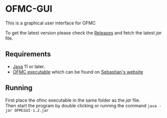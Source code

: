# OFMC-GUI
This is a graphical user interface for OFMC

To get the latest version please check the [Releases](https://github.com/ulfur88/OFMC-GUI/releases) and fetch the latest *jar* file.
 
## Requirements
*  [Java](https://jdk.java.net/14/) 11 or later.
*  [OFMC executable](https://www.imm.dtu.dk/~samo/ofmc-2020.zip) which can be found on [Sebastian's website](https://www.imm.dtu.dk/~samo/)

## Running
First place the ofmc executable in the same folder as the *jar* file.  
Then start the program by double clicking or running the command `java -jar OFMCGUI-1.2.jar`
